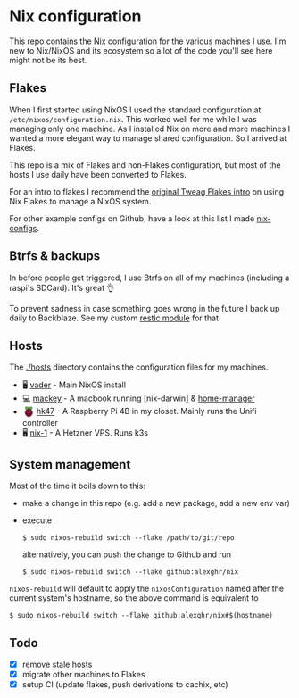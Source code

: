 # Nix configuration

This repo contains the Nix configuration for the various machines I use. I'm
new to Nix/NixOS and its ecosystem so a lot of the code you'll see here might
not be its best.

## Flakes

When I first started using NixOS I used the standard configuration at
`/etc/nixos/configuration.nix`. This worked well for me while I was managing
only one machine. As I installed Nix on more and more machines I wanted a more
elegant way to manage shared configuration. So I arrived at Flakes.

This repo is a mix of Flakes and non-Flakes configuration, but most of the
hosts I use daily have been converted to Flakes.

For an intro to flakes I recommend the [original Tweag Flakes intro] on using
Nix Flakes to manage a NixOS system.

For other example configs on Github, have a look at this list I made
[nix-configs].

## Btrfs & backups

In before people get triggered, I use Btrfs on all of my machines (including
a raspi's SDCard). It's great 👌

To prevent sadness in case something goes wrong in the future I back up daily
to Backblaze. See my custom [restic module] for that

## Hosts

The [./hosts] directory contains the configuration files for my machines.

- 🖥️ [vader] - Main NixOS install
- 💻 [mackey] - A macbook running [nix-darwin] & [home-manager]
- <img alt="raspi" src="./.github/img/raspi.png" style="height:1.5em;vertical-align:middle"/> [hk47] -
  A Raspberry Pi 4B in my closet. Mainly runs the Unifi controller
- 🖥️ [nix-1] - A Hetzner VPS. Runs k3s

## System management

Most of the time it boils down to this:

- make a change in this repo (e.g. add a new package, add a new env var)
- execute

  ```shell
  $ sudo nixos-rebuild switch --flake /path/to/git/repo
  ```

  alternatively, you can push the change to Github and run

  ```shell
  $ sudo nixos-rebuild switch --flake github:alexghr/nix
  ```

`nixos-rebuild` will default to apply the `nixosConfiguration` named after the
current system's hostname, so the above command is equivalent to

```shell
$ sudo nixos-rebuild switch --flake github:alexghr/nix#$(hostname)
```

## Todo

- [x] remove stale hosts
- [x] migrate other machines to Flakes
- [x] setup CI (update flakes, push derivations to cachix, etc)

[original Tweag Flakes intro]: https://www.tweag.io/blog/2020-07-31-nixos-flakes/
[nix-configs]: https://github.com/stars/alexghr/lists/nix-configs
[restic module]: ./modules/restic/default.nix
[./hosts]: ./hosts
[vader]: ./hosts/vader/configuration.nix
[mackey]: ./hosts/mackey/darwin-configuration.nix
[hk47]: ./hosts/hk47/configuration.nix
[nix-1]: ./hosts/nix-1/configuration.nix
[stormtrooper]: ./hosts/stormtrooper
[wsltrooper]: ./hosts/wsltrooper
[nixtrooper]: ./hosts/nixtrooper/etc/nixos/configuration.nix
[nix-darmin]: https://github.com/LnL7/nix-darwin
[home-manager]: https://github.com/nix-community/home-manager
